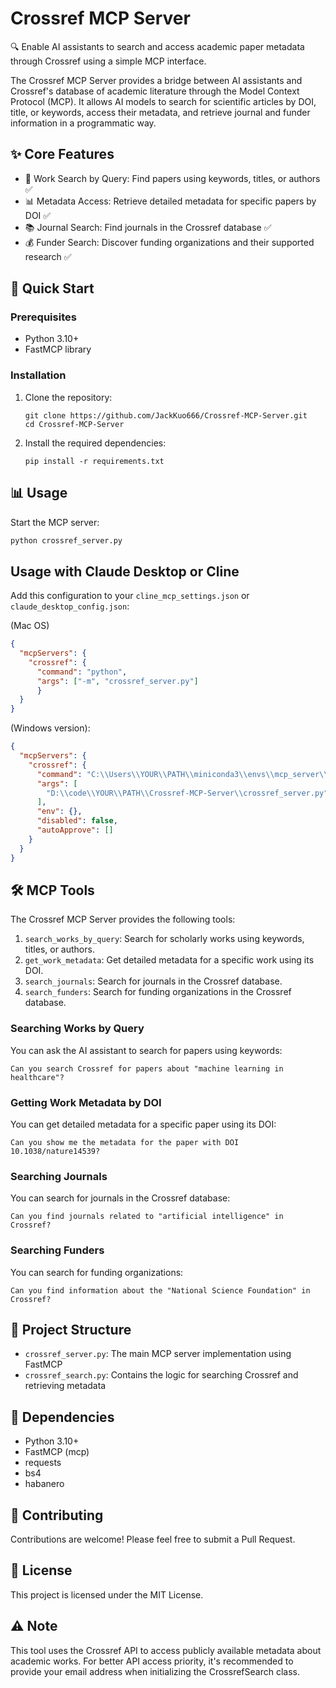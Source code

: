 # Crossref MCP Server

🔍 Enable AI assistants to search and access academic paper metadata through Crossref using a simple MCP interface.

The Crossref MCP Server provides a bridge between AI assistants and Crossref's database of academic literature through the Model Context Protocol (MCP). It allows AI models to search for scientific articles by DOI, title, or keywords, access their metadata, and retrieve journal and funder information in a programmatic way.

## ✨ Core Features

- 🔎 Work Search by Query: Find papers using keywords, titles, or authors ✅
- 📊 Metadata Access: Retrieve detailed metadata for specific papers by DOI ✅
- 📚 Journal Search: Find journals in the Crossref database ✅
- 💰 Funder Search: Discover funding organizations and their supported research ✅

## 🚀 Quick Start

### Prerequisites

- Python 3.10+
- FastMCP library

### Installation

1. Clone the repository:
   ```
   git clone https://github.com/JackKuo666/Crossref-MCP-Server.git
   cd Crossref-MCP-Server
   ```

2. Install the required dependencies:
   ```
   pip install -r requirements.txt
   ```

## 📊 Usage

Start the MCP server:

```bash
python crossref_server.py
```

## Usage with Claude Desktop or Cline

Add this configuration to your `cline_mcp_settings.json` or `claude_desktop_config.json`:

(Mac OS)

```json
{
  "mcpServers": {
    "crossref": {
      "command": "python",
      "args": ["-m", "crossref_server.py"]
      }
  }
}
```

(Windows version):

```json
{
  "mcpServers": {
    "crossref": {
      "command": "C:\\Users\\YOUR\\PATH\\miniconda3\\envs\\mcp_server\\python.exe",
      "args": [
        "D:\\code\\YOUR\\PATH\\Crossref-MCP-Server\\crossref_server.py"
      ],
      "env": {},
      "disabled": false,
      "autoApprove": []
    }
  }
}
```

## 🛠 MCP Tools

The Crossref MCP Server provides the following tools:

1. `search_works_by_query`: Search for scholarly works using keywords, titles, or authors.
2. `get_work_metadata`: Get detailed metadata for a specific work using its DOI.
3. `search_journals`: Search for journals in the Crossref database.
4. `search_funders`: Search for funding organizations in the Crossref database.

### Searching Works by Query

You can ask the AI assistant to search for papers using keywords:
```
Can you search Crossref for papers about "machine learning in healthcare"?
```

### Getting Work Metadata by DOI

You can get detailed metadata for a specific paper using its DOI:
```
Can you show me the metadata for the paper with DOI 10.1038/nature14539?
```

### Searching Journals

You can search for journals in the Crossref database:
```
Can you find journals related to "artificial intelligence" in Crossref?
```

### Searching Funders

You can search for funding organizations:
```
Can you find information about the "National Science Foundation" in Crossref?
```


## 📁 Project Structure

- `crossref_server.py`: The main MCP server implementation using FastMCP
- `crossref_search.py`: Contains the logic for searching Crossref and retrieving metadata

## 🔧 Dependencies

- Python 3.10+
- FastMCP (mcp)
- requests
- bs4
- habanero

## 🤝 Contributing

Contributions are welcome! Please feel free to submit a Pull Request.

## 📄 License

This project is licensed under the MIT License.

## ⚠️ Note

This tool uses the Crossref API to access publicly available metadata about academic works. For better API access priority, it's recommended to provide your email address when initializing the CrossrefSearch class.
